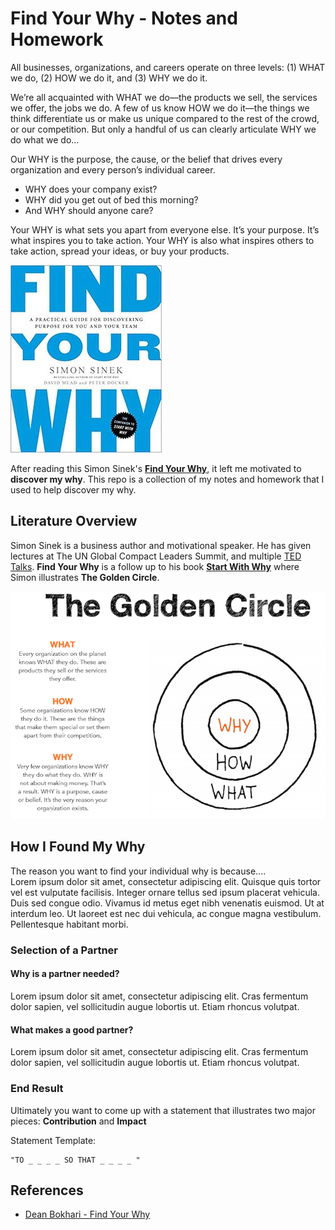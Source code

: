 # Find Your Why - Notes and Homework

All businesses, organizations, and careers operate on three levels: (1) WHAT we do, (2) HOW we do it, and (3) WHY we do it.

We’re all acquainted with WHAT we do—the products we sell, the services we offer, the jobs we do. A few of us know HOW we do it—the things we think differentiate us or make us unique compared to the rest of the crowd, or our competition. But only a handful of us can clearly articulate WHY we do what we do...

Our WHY is the purpose, the cause, or the belief that drives every organization and every person’s individual career.

* WHY does your company exist?
* WHY did you get out of bed this morning?
* And WHY should anyone care?

Your WHY is what sets you apart from everyone else. It’s your purpose. It’s what inspires you to take action. Your WHY is also what inspires others to take action, spread your ideas, or buy your products.

 [![Find Your Why.jpg](www/find_your_why.jpg)](https://www.amazon.com/Find-Your-Why-Practical-Discovering/dp/0143111728)

After reading this Simon Sinek's **[Find Your Why](https://www.amazon.com/Find-Your-Why-Practical-Discovering/dp/0143111728)**, it left me motivated to **discover my why**. This repo is a collection of my notes and homework that I used to help discover my why.

## Literature Overview

Simon Sinek is a business author and motivational speaker. He has given lectures at The UN Global Compact Leaders Summit, and multiple [TED Talks](https://www.ted.com/talks?sort=newest&q=simon+sinek). **Find Your Why** is a follow up to his book **[Start With Why](https://www.amazon.com/Start-Why-Leaders-Inspire-Everyone/dp/1591846447/ref=sr_1_3?ie=UTF8&qid=1547786185&sr=8-3&keywords=find+your+why)** where Simon illustrates **The Golden Circle**.

![The Golden Circle](www/the_golden_circle_full.png)

## How I Found My Why

The reason you want to find your individual why is because....    
Lorem ipsum dolor sit amet, consectetur adipiscing elit. Quisque quis tortor vel est vulputate facilisis. Integer ornare tellus sed ipsum placerat vehicula. Duis sed congue odio. Vivamus id metus eget nibh venenatis euismod. Ut at interdum leo. Ut laoreet est nec dui vehicula, ac congue magna vestibulum. Pellentesque habitant morbi.

### Selection of a Partner

#### Why is a partner needed?
Lorem ipsum dolor sit amet, consectetur adipiscing elit. Cras fermentum dolor sapien, vel sollicitudin augue lobortis ut. Etiam rhoncus volutpat.

#### What makes a good partner?
Lorem ipsum dolor sit amet, consectetur adipiscing elit. Cras fermentum dolor sapien, vel sollicitudin augue lobortis ut. Etiam rhoncus volutpat.


### End Result

Ultimately you want to come up with a statement that illustrates two major pieces: **Contribution** and **Impact**

Statement Template:

    "TO _ _ _ _ SO THAT _ _ _ _ "

## References

* [Dean Bokhari - Find Your Why](https://www.deanbokhari.com/find-your-why/)
